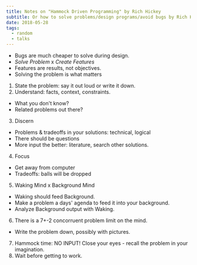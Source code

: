 ```yaml
---
title: Notes on "Hammock Driven Programming" by Rich Hickey
subtitle: Or how to solve problems/design programs/avoid bugs by Rich Hickey
date: 2018-05-28
tags:
  - random
  - talks
---
```


- Bugs are much cheaper to solve during design.
- _Solve Problem_ x _Create Features_
- Features are results, not objectives.
- Solving the problem is what matters

1. State the problem: say it out loud or write it down.
2. Understand: facts, context, constraints.
  - What you don't know?
  - Related problems out there?
3. Discern
  - Problems & tradeoffs in your solutions: technical, logical
  - There should be questions
  - More input the better: literature, search other solutions.
4. Focus
  - Get away from computer
  - Tradeoffs: balls will be dropped
5. Waking Mind x Background Mind
  - Waking should feed Background.
  - Make a problem  a days' agenda to feed it into your background.
  - Analyze Background output with Waking.
6. There is a 7+-2 concorruent problem limit on the mind.
  - Write the problem down, possibly with pictures.
7. Hammock time: NO INPUT! Close your eyes - recall the problem in your imagination.
8. Wait before getting to work.
